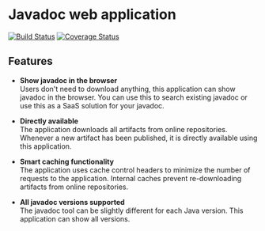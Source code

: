# Javadoc web application
[![Build Status](https://travis-ci.com/GreenT13/javadoc-web-application.svg?branch=master)](https://travis-ci.com/GreenT13/javadoc-web-application)
[![Coverage Status](https://coveralls.io/repos/github/GreenT13/javadoc-web-application/badge.svg?branch=master)](https://coveralls.io/github/GreenT13/javadoc-web-application?branch=master)

## Features
- **Show javadoc in the browser**<br>
  Users don't need to download anything, this application can show javadoc in the browser. You can use this to search
  existing javadoc or use this as a SaaS solution for your javadoc.
  
- **Directly available**<br>
  The application downloads all artifacts from online repositories. Whenever a new artifact has been published, it is
  directly available using this application.
  
- **Smart caching functionality**<br>
  The application uses cache control headers to minimize the number of requests to the application. Internal caches
  prevent re-downloading artifacts from online repositories.

- **All javadoc versions supported**<br>
  The javadoc tool can be slightly different for each Java version. This application can show all versions.
